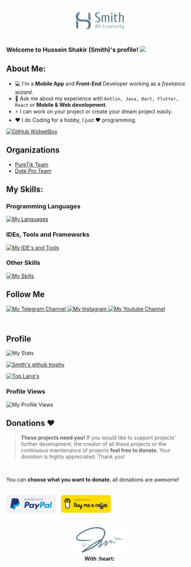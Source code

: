 <p align="center">
  <img src="https://raw.githubusercontent.com/smith8h/smith8h/main/20221103_150133.png" style="width: 30%;" alt="My Logo"/>
</p>

### Welcome to Hussein Shakir (Smith)'s profile! <img src="https://media.giphy.com/media/hvRJCLFzcasrR4ia7z/giphy.gif" width="28">

## About Me:
- 💻 I'm a **Mobile App** and **Front-End** Developer working as a *freelance wizard*.
- 💬 Ask me about my experience with `Kotlin, Java, Dart, Flutter, React` or **Mobile & Web development**.
- ⚡ I can work on your project or create your dream project easily.
- ❤️ I do Coding for a hobby, I just ❤️ programming.<br/>

[![GitHub WidgetBox](https://github-widgetbox.vercel.app/api/profile?username=smith8h&data=followers,repositories,stars,commits&theme=nautilus)](https://github.com/smith8h)

## Organizations
- [PureTik Team](https://github.com/PureTik)
- [Dote Pro Team](https://github.com/Dote-Team)

## My Skills:
### Programming Languages
<p>
  <a href="https://github.com/tandpfun/skill-icons">
    <img src="https://skillicons.dev/icons?i=java,kotlin,dart,js,python,mysql,sqlite&perline=8"  alt="My Languages"/>
  </a>
</p>

### IDEs, Tools and Frameworks
<p>
  <a href="https://github.com/tandpfun/skill-icons">
    <img src="https://skillicons.dev/icons?i=androidstudio,vscode,idea,flutter,react,nodejs,gradle,github,ai,replit,stackoverflow&perline=8"  alt="My IDE's and Tools"/>
  </a>
</p>

### Other Skills
<p>
  <a href="https://github.com/tandpfun/skill-icons">
    <img src="https://skillicons.dev/icons?i=git,materialui,firebase,flask,bots,regex,md,githubactions,html,css&perline=8"  alt="My Skills"/>
  </a>
</p>

## Follow Me
<p>
  <a href="https://t.me/smithdev" target="_blank">
    <img src="https://img.shields.io/badge/Telegram-2CA5E0?style=for-the-badge&logo=telegram&logoColor=white"  alt="My Telegram Channel"/>
  </a>
  <a href="https://instagram.com/smith8h" target="_blank">
    <img src="https://img.shields.io/badge/Instagram-E4405F?style=for-the-badge&logo=instagram&logoColor=white" alt="My Instagram"/>
  </a>
  <a href="https://youtube.com/@smith8h" target="_blank">
    <img src="https://img.shields.io/badge/YouTube-FF0000?style=for-the-badge&logo=youtube&logoColor=white" alt="My Youtube Channel"/>
  </a>
</p>
<br/>

## Profile
<img src="https://myreadme.vercel.app/api/embed/smith8h?panels=userstatistics,toprepositories,toplanguages,commitgraph" alt="My Stats" />

[![Smith's github trophy](https://github-profile-trophy.vercel.app/?username=smith8h&row=2)](https://github.com/ryo-ma/github-profile-trophy)

[![Top Lang's](https://github-readme-stats.vercel.app/api/top-langs/?username=smith8h&layout=compact)](https://github.com/anuraghazra/github-readme-stats)

### Profile Views
  <img src="https://profile-counter.glitch.me/smith8h/count.svg"  alt="My Profile Views"/>
<br/>

## Donations :heart:
> **These projects need you!** If you would like to support projects' further development, the creator of all these projects or the continuous maintenance of projects **feel free to donate**. Your donation is highly appreciated. Thank you!
<br/>

You can **choose what you want to donate**, all donations are awesome!</br>
<br/>
[<img src="https://raw.githubusercontent.com/smith8h/smith8h/7e74b5cf5502aef174981d7f6d02a448ff2b0965/PayPal.svg"
      alt='Donate with PayPal'
      height="80"/>](https://www.paypal.me/husseinshakir)
[<img src="https://raw.githubusercontent.com/smith8h/smith8h/7e74b5cf5502aef174981d7f6d02a448ff2b0965/BMC.svg"
      alt='Donate with PayPal'
      height="80"/>](https://www.buymeacoffee.com/HusseinShakir)
<br/>

<p align="center">
  <img src="https://raw.githubusercontent.com/smith8h/smith8h/main/20221103_150053.png" style="width: 28%;" alt="My Signing"/>
  <br><b>With :heart:</b>
</p>
